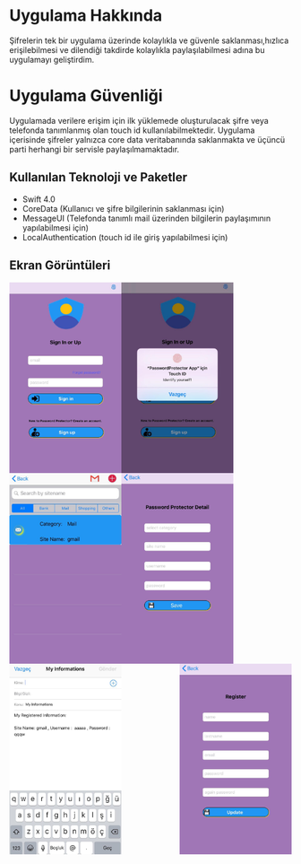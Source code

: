 # Uygulama Hakkında

Şifrelerin tek bir uygulama üzerinde kolaylıkla ve güvenle saklanması,hızlıca erişilebilmesi ve dilendiği takdirde kolaylıkla paylaşılabilmesi adına
bu uygulamayı geliştirdim.

# Uygulama Güvenliği

Uygulamada verilere erişim için ilk yüklemede oluşturulacak şifre veya telefonda tanımlanmış olan touch id kullanılabilmektedir. Uygulama içerisinde şifreler
yalnızca core data veritabanında saklanmakta ve üçüncü parti herhangi bir servisle paylaşılmamaktadır.

## Kullanılan Teknoloji ve Paketler

- Swift 4.0
- CoreData (Kullanıcı ve şifre bilgilerinin saklanması için)
- MessageUI (Telefonda tanımlı mail üzerinden bilgilerin paylaşımının yapılabilmesi için)
- LocalAuthentication (touch id ile giriş yapılabilmesi için)

## Ekran Görüntüleri


<img src="https://github.com/busranurok/PasswordProtected/blob/master/images/pp1.jpeg" width="200" height="340" align="left" >
<img src="https://github.com/busranurok/PasswordProtected/blob/master/images/pp2.jpeg" width="200" height="340" align="left">
<img src="https://github.com/busranurok/PasswordProtected/blob/master/images/pp3.jpeg" width="200" height="340" align="left">
<img src="https://github.com/busranurok/PasswordProtected/blob/master/images/pp4.jpeg" width="200" height="340" align="left">
<img src="https://github.com/busranurok/PasswordProtected/blob/master/images/pp5.jpeg" width="200" height="340" align="left" >
<img src="https://github.com/busranurok/PasswordProtected/blob/master/images/pp6.jpeg" width="200" height="340" align="right">

